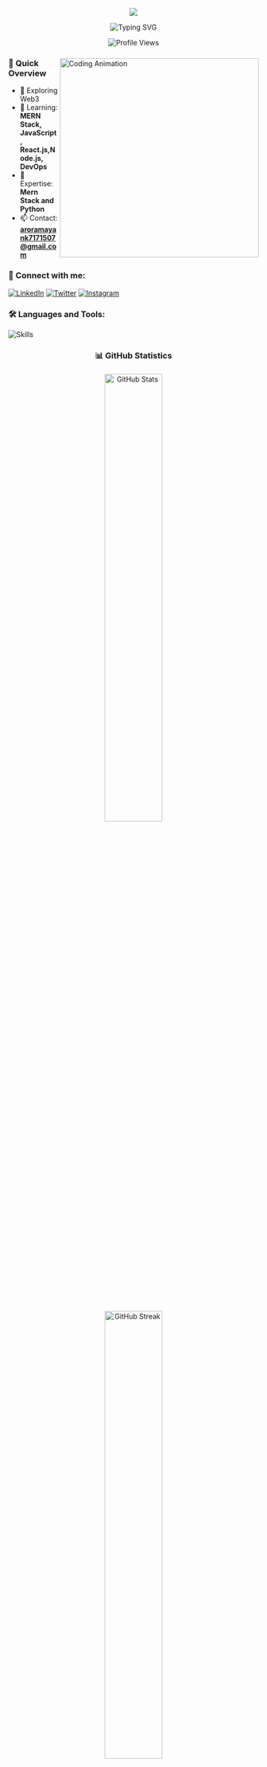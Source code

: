 <p align="center"><img src="https://i.imgur.com/A6bWGFl.gif"/></p>

<div align="center">
  <img src="https://readme-typing-svg.herokuapp.com?font=Fira+Code&pause=1000&color=2196F3&center=true&vCenter=true&width=435&lines=Hi+there%2C+I'm+Mayank+Arora;A+Passionate+Software+Developer;Always+learning+new+things" alt="Typing SVG" />
  
  ![Profile Views](https://komarev.com/ghpvc/?username=mayankarora333&label=Profile%20views&color=0e75b6&style=flat)
  
</div>

<div align="left">
  <img align="right" width="400" src="https://cdn.dribbble.com/users/1162077/screenshots/3848914/programmer.gif" alt="Coding Animation"/>

  
  ### 🚀 Quick Overview
  - 🔭 Exploring Web3
  - 🌱 Learning: **MERN Stack, JavaScript, React.js,Node.js, DevOps**
  - 💬 Expertise: **Mern Stack and Python**
  - 📫 Contact: **aroramayank7171507@gmail.com**
</div>

<div align="left">
  <h3>🤝 Connect with me:</h3>
  
  [![LinkedIn](https://img.shields.io/badge/LinkedIn-0077B5?style=for-the-badge&logo=linkedin&logoColor=white)]([https://www.linkedin.com/in/akshat-jain-516404303](https://www.linkedin.com/in/mayank-arora-217521256?utm_source=share&utm_campaign=share_via&utm_content=profile&utm_medium=android_app))
  [![Twitter](https://img.shields.io/badge/Twitter-1DA1F2?style=for-the-badge&logo=twitter&logoColor=white)]([https://x.com/Akshat151105](https://x.com/Mayankarora_333?t=JHW0VX1GDmaFvxMKjHn4cQ&s=09))
  [![Instagram](https://img.shields.io/badge/Instagram-E4405F?style=for-the-badge&logo=instagram&logoColor=white)]([https://www.instagram.com/_akshhaaatttt](https://www.instagram.com/mayankarora_333?igsh=N250Y3Z5OHY1OTR5))
</div>

<div align="left">
  <h3>🛠️ Languages and Tools:</h3>
  <img src="https://skillicons.dev/icons?i=arduino,c,cpp,css,git,html,js,linux,nodejs,python,react,tailwind" alt="Skills" />
</div>

<div align="center">
  
  ### 📊 GitHub Statistics

  <div>
    <img src="https://github-readme-stats.vercel.app/api?username=mayankarora333&show_icons=true&theme=radical" alt="GitHub Stats" style="width: 48%; margin: 1%;" />
  </div>
  <div>
    <img src="https://github-readme-streak-stats.herokuapp.com/?user=mayankarora333&theme=radical" alt="GitHub Streak" style="width: 48%; margin: 1%;" />
  </div>
  <div>
    <img src="https://github-readme-stats.vercel.app/api/top-langs?username=mayankarora333&layout=compact&theme=radical" alt="Top Languages" style="width: 48%; margin: 1%;" />
  </div>
</div>

  <div align="center">
    
  ### 🏆 GitHub Activity
  
  <img src="https://github-readme-activity-graph.vercel.app/graph?username=mayankarora333&theme=react-dark" alt="Contribution Graph" />
  
  <img src="https://github-profile-trophy.vercel.app/?username=mayankarora333t&theme=radical" alt="GitHub Trophies" />

  ### 🎗️Badges

  [![An image of @mayankarora333's Holopin badges, which is a link to view their full Holopin profile][(https://holopin.me/mayankarora333](https://github.com/users/mayankarora333/achievements/pull-shark))

</div>
